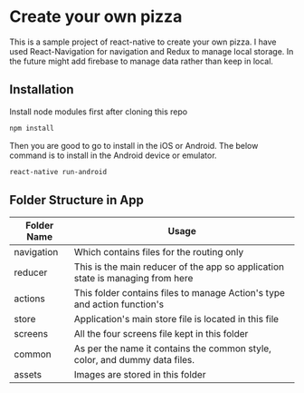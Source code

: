 # Create your own pizza

This is a sample project of react-native to create your own pizza. I have used React-Navigation for navigation and Redux to manage local storage. In the future might add firebase to manage data rather than keep in local. 

## Installation

Install node modules first after cloning this repo

```bash
npm install
```

Then you are good to go to install in the iOS or Android. The below command is to install in the Android device or emulator.

```bash
react-native run-android
```

## Folder Structure in App 

Folder Name | Usage
------------- | -------------
navigation  | Which contains files for the routing only
reducer  | This is the main reducer of the app so application state is managing from here 
actions  | This folder contains files to manage Action's type and action function's
store | Application's main store file is located in this file
screens | All the four screens file kept in this folder 
common | As per the name it contains the common style, color, and dummy data files.
assets | Images are stored in this folder    
